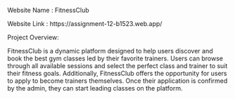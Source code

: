 <p>Website Name  : FitnessClub</p>
<p>Website Link : https://assignment-12-b1523.web.app/</p>
<p>Project Overview:</p>
<p>FitnessClub is a dynamic platform designed to help users discover and book the best gym classes led by their favorite trainers. Users can browse through all available sessions and select the perfect class and trainer to suit their fitness goals. Additionally, FitnessClub offers the opportunity for users to apply to become trainers themselves. Once their application is confirmed by the admin, they can start leading classes on the platform.</p>

